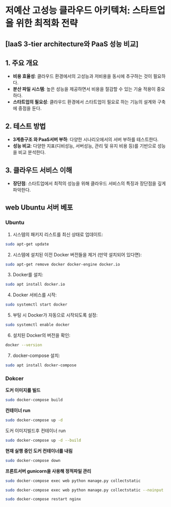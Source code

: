 ﻿# **저예산 고성능 클라우드 아키텍처: 스타트업을 위한 최적화 전략**
## [IaaS 3-tier architecture와 PaaS 성능 비교]
## **1. 주요 개요**
- **비용 효율성**: 클라우드 환경에서의 고성능과 저비용을 동시에 추구하는 것이 필요하다.
- **분산 파일 시스템**: 높은 성능을 제공하면서 비용을 절감할 수 있는 기술 적용이 중요하다.
- **스타트업의 필요성**: 클라우드 환경에서 스타트업이 필요로 하는 기능의 설계와 구축에 중점을 둔다.

## **2. 테스트 방법**
- **3계층구조 와 PaaS서버 부하**: 다양한 시나리오에서의 서버 부하를 테스트한다.
- **성능 비교**: 다양한 지표(디비성능, 서버성능, 관리 및 유지 비용 등)를 기반으로 성능을 비교 분석한다.

## **3. 클라우드 서비스 이해**
- **장단점**: 스타트업에서 최적의 성능을 위해 클라우드 서비스의 특징과 장단점을 깊게 파악한다.



## web Ubuntu 서버 베포

### Ubuntu
1. 시스템의 패키지 리스트를 최신 상태로 업데이트:
```bash
sudo apt-get update
```

2. 시스템에 설치된 이전 Docker 버전들을 제거 (만약 설치되어 있다면):
```bash
sudo apt-get remove docker docker-engine docker.io
```

3. Docker를 설치:
```bash
sudo apt install docker.io
```

4. Docker 서비스를 시작:
```bash
sudo systemctl start docker
```

5. 부팅 시 Docker가 자동으로 시작되도록 설정:
```bash
sudo systemctl enable docker
```

6. 설치된 Docker의 버전을 확인:
```bash
docker --version
```

7. docker-compose 설치:
```bash
sudo apt install docker-compose
```

### Dokcer
**도커 이미지를 빌드**
```bash
sudo docker-compose build
```
**컨테이너 run**

```bash
sudo docker-compose up -d
```

도커 이미지빌드후 컨테이너 run
```bash
sudo docker-compose up -d --build
```

**현재 실행 중인 도커 컨테이너를 내림**

```bash
sudo docker-compose down
```

**프론트서버 gunicorn을 사용해 정적파일 관리**
```bash
sudo docker-compose exec web python manage.py collectstatic
```

```bash
sudo docker-compose exec web python manage.py collectstatic --noinput
```

```bash
sudo docker-compose restart nginx
```



